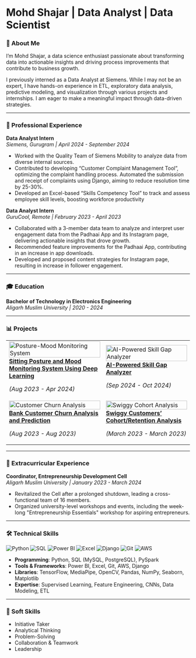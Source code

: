 # Mohd Shajar | Data Analyst | Data Scientist 

### 🚀 About Me

I’m Mohd Shajar, a data science enthusiast passionate about transforming data into actionable insights and driving process improvements that contribute to business growth.

I previously interned as a Data Analyst at Siemens. While I may not be an expert, I have hands-on experience in ETL, exploratory data analysis, predictive modeling, and visualization through various projects and internships. I am eager to make a meaningful impact through data-driven strategies.

---

### 💼 Professional Experience

**Data Analyst Intern**  
*Siemens, Gurugram | April 2024 - September 2024*  
- Worked with the Quality Team of Siemens Mobility to analyze data from diverse internal sources.
- Contributed to developing “Customer Complaint Management Tool”, optimizing the complaint handling process. Automated the submission and receipt of complaints using Django, aiming to reduce resolution time by 25-30%.
- Developed an Excel-based “Skills Competency Tool” to track and assess employee skill levels, boosting workforce productivity 

**Data Analyst Intern**  
*GuruCool, Remote | February 2023 - April 2023*  
- Collaborated with a 3-member data team to analyze and interpret user engagement data from the Padhaai App and its  Instagram page, delivering actionable insights that drove growth.  
- Recommended feature improvements for the Padhaai App, contributing in an increase in app downloads.  
- Developed and proposed content strategies for Instagram page, resulting in increase in follower engagement.

---

### 🎓 Education

**Bachelor of Technology in Electronics Engineering**  
*Aligarh Muslim University | 2020 - 2024*

--- 
### 📊 Projects

<table>
  <tr>
    <td>
      <a href="https://github.com/Shajar87/Posture-Mood-Monitoring-System-Using-Deep-Learning">
        <img src="https://path_to_image1" alt="Posture-Mood Monitoring System" width="100%" />
      </a>
      <br />
      <b><a href="https://github.com/Shajar87/Posture-Mood-Monitoring-System-Using-Deep-Learning">Sitting Posture and Mood Monitoring System Using Deep Learning</a></b>
      <p><i>(Aug 2023 - Apr 2024)</i></p>
    </td>
    <td>
      <a href="https://github.com/Shajar87/Resume-Analyzer-/tree/main">
        <img src="https://path_to_image2" alt="AI-Powered Skill Gap Analyzer" width="100%" />
      </a>
      <br />
      <b><a href="https://github.com/Shajar87/Resume-Analyzer-/tree/main">AI-Powered Skill Gap Analyzer</a></b>
      <p><i>(Sep 2024 - Oct 2024)</i></p>
    </td>
  </tr>
  <tr>
    <td>
      <a href="https://github.com/Shajar87/Customer_Churn_EDA_Prediction">
        <img src="https://path_to_image3" alt="Customer Churn Analysis" width="100%" />
      </a>
      <br />
      <b><a href="https://github.com/Shajar87/Customer_Churn_EDA_Prediction">Bank Customer Churn Analysis and Prediction</a></b>
      <p><i>(Aug 2023 - Aug 2023)</i></p>
    </td>
    <td>
      <a href="https://github.com/Shajar87/Swiggy-Case-Study-using-SQL">
        <img src="https://path_to_image4" alt="Swiggy Cohort Analysis" width="100%" />
      </a>
      <br />
      <b><a href="https://github.com/Shajar87/Swiggy-Case-Study-using-SQL">Swiggy Customers’ Cohort/Retention Analysis</a></b>
      <p><i>(March 2023 - March 2023)</i></p>
    </td>
  </tr>
</table>

---

### 🌟 Extracurricular Experience

**Coordinator, Entrepreneurship Development Cell**  
*Aligarh Muslim University | January 2023 - March 2024*  
- Revitalized the Cell after a prolonged shutdown, leading a cross-functional team of 16 members.  
- Organized university-level workshops and events, including the week-long "Entrepreneurship Essentials" workshop for aspiring entrepreneurs.

---

### 🛠️ Technical Skills

![Python](https://img.shields.io/badge/Python-3776AB?style=for-the-badge&logo=python&logoColor=white)
![SQL](https://img.shields.io/badge/SQL-4479A1?style=for-the-badge&logo=postgresql&logoColor=white)
![Power BI](https://img.shields.io/badge/PowerBI-F2C811?style=for-the-badge&logo=powerbi&logoColor=white)
![Excel](https://img.shields.io/badge/Excel-217346?style=for-the-badge&logo=microsoft-excel&logoColor=white)
![Django](https://img.shields.io/badge/Django-092E20?style=for-the-badge&logo=django&logoColor=white)
![Git](https://img.shields.io/badge/Git-F05032?style=for-the-badge&logo=git&logoColor=white)
![AWS](https://img.shields.io/badge/AWS-FF9900?style=for-the-badge&logo=amazonaws&logoColor=white)

- **Programming**: Python, SQL (MySQL, PostgreSQL), PySpark
- **Tools & Frameworks**: Power BI, Excel, Git, AWS, Django
- **Libraries**: TensorFlow, MediaPipe, OpenCV, Pandas, NumPy, Seaborn, Matplotlib
- **Expertise**: Supervised Learning, Feature Engineering, CNNs, Data Modeling, ETL

---

### 🤝 Soft Skills

- Initiative Taker  
- Analytical Thinking  
- Problem-Solving  
- Collaboration & Teamwork  
- Leadership


